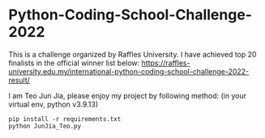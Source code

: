 # Python-Coding-School-Challenge-2022

This is a challenge organized by Raffles University. I have achieved top 20 finalists in the official winner list below:
https://raffles-university.edu.my/international-python-coding-school-challenge-2022-result/

I am Teo Jun Jia, please enjoy my project by following method: (in your virtual env, python v3.9.13)
```
pip install -r requirements.txt
python JunJia_Teo.py
```
